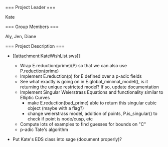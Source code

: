 === Project Leader ===

Kate

=== Group Members ===

Aly, Jen, Diane

=== Project Description ===

* [[attachment:KateWishList.sws]]
  * Wrap E.reduction(prime)(P) so that we can also use P.reduction(prime)
  * Implement E.reduction(p) for E defined over a p-adic fields 
  * See what exactly is going on in E.global_minimal_model(), is it returning the unique restricted model?  If so, update documentation
  * Implement Singular Weierstrass Equations and functionality similar to Elliptic Curves
     * make E.reduction(bad_prime) able to return this singular cubic object (maybe with a flag?)
     * change weierstrass model, addition of points, P.is_singular() to check if point is node/cusp, etc
  * Compute lots of examples to find guesses for bounds on "C"
  * p-adic Tate's algorithm

* Put Kate's EDS class into sage (document properly)?
